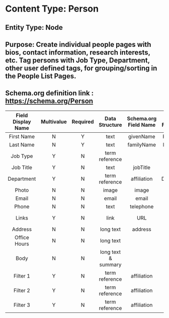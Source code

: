 # Content Type: Person

## Entity Type: Node

## Purpose: Create individual people pages with bios, contact information, research interests, etc. Tag persons with Job Type, Department, other user defined tags, for grouping/sorting in the People List Pages. 

## Schema.org definition link : https://schema.org/Person

 | Field Display Name | Multivalue | Required | Data Structure | Schema.org Field Name | Express Field Name | Express Data Structure | Notes |
 | :----------------: | :--------: | :------: | :------------: | :-------------------: | :----------------: | :--------------------: | ----- |
 | First Name | N | Y | text | givenName | First Name | text |  | 
 | Last Name | N | Y | text | familyName | Last Name | text |  | 
 | Job Type | Y | N | term reference |  | Job Type | term reference | Vocabulary: Job Type | 
 | Job Title | Y | N | text | jobTitle | Title | text |  | 
 | Department | Y | N | term reference | affiliation | Department | term reference | Vocabulary: Department | 
 | Photo | N | N | image | image | Photo | image |  | 
 | Email | N | N | email | email | Email | email |  | 
 | Phone | N | N | text | telephone | Phone | text |  | 
 | Links | Y | N | link | URL | Links | link | Linkit enabled | 
 | Address | N | N | long text | address | Address | long text |  | 
 | Office Hours | N | N | long text |  | Office Hours | long text |  | 
 | Body | N | N | long text & summary |  | Body | long text & summary |  | 
 | Filter 1 | Y | N | term reference | affiliation | Filter 1 | term reference | Vocabulary: Filter1 | 
 | Filter 2 | Y | N | term reference | affiliation | Filter 2 | term reference | Vocabulary: Filter2 | 
 | Filter 3 | Y | N | term reference | affiliation | Filter 3 | term reference | Vocabulary: Filter3 |